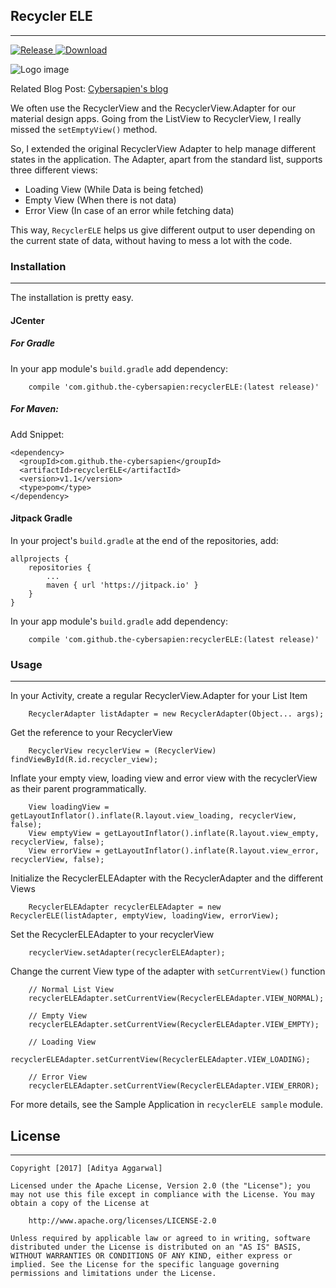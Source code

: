 ## Recycler ELE
-------------------------------------------
[ ![Release](https://jitpack.io/v/the-cybersapien/RecyclerELE.svg) ](https://jitpack.io/#the-cybersapien/RecyclerELE)[ ![Download](https://api.bintray.com/packages/the-cybersapien/android-RecyclerELE/recycler-ele/images/download.svg) ](https://bintray.com/the-cybersapien/android-RecyclerELE/recycler-ele/_latestVersion)

![Logo image](pics/Recycler-ELE2.png)

Related Blog Post: [Cybersapien's blog](http://blog.cybersapien.xyz/android/libraries/recycler-ele-recyclerview/)

We often use the RecyclerView and the RecyclerView.Adapter for our material design apps. Going from the ListView to RecyclerView, I really missed the `setEmptyView()` method.

So, I extended the original RecyclerView Adapter to help manage different states in the application.
The Adapter, apart from the standard list, supports three different views:
* Loading View (While Data is being fetched)
* Empty View (When there is not data)
* Error View (In case of an error while fetching data)

This way, `RecyclerELE` helps us give different output to user depending on the current state of data, without having to mess a lot with the code.


### Installation

------------------------------------------

The installation is pretty easy.

#### JCenter

##### For Gradle
In your app module's `build.gradle` add dependency:
```
    compile 'com.github.the-cybersapien:recyclerELE:(latest release)'
```

##### For Maven:

Add Snippet:
```
<dependency>
  <groupId>com.github.the-cybersapien</groupId>
  <artifactId>recyclerELE</artifactId>
  <version>v1.1</version>
  <type>pom</type>
</dependency>
```

#### Jitpack Gradle
In your project's `build.gradle` at the end of the repositories, add:

```
allprojects {
    repositories {
        ...
        maven { url 'https://jitpack.io' }
    }
}
```

In your app module's `build.gradle` add dependency:
```
    compile 'com.github.the-cybersapien:recyclerELE:(latest release)'
```


### Usage
------------------------------------

In your Activity, create a regular RecyclerView.Adapter for your List Item
```
    RecyclerAdapter listAdapter = new RecyclerAdapter(Object... args);
```

Get the reference to your RecyclerView 
```
    RecyclerView recyclerView = (RecyclerView) findViewById(R.id.recycler_view);
```

Inflate your empty view, loading view and error view with the recyclerView as their parent programmatically. 
```
    View loadingView = getLayoutInflator().inflate(R.layout.view_loading, recyclerView, false);
    View emptyView = getLayoutInflator().inflate(R.layout.view_empty, recyclerView, false);
    View errorView = getLayoutInflator().inflate(R.layout.view_error, recyclerView, false);
```

Initialize the RecyclerELEAdapter with the RecyclerAdapter and the different Views
```
    RecyclerELEAdapter recyclerELEAdapter = new RecyclerELE(listAdapter, emptyView, loadingView, errorView);
```

Set the RecyclerELEAdapter to your recyclerView
```
    recyclerView.setAdapter(recyclerELEAdapter);
```

Change the current View type of the adapter with `setCurrentView()` function
```
    // Normal List View
    recyclerELEAdapter.setCurrentView(RecyclerELEAdapter.VIEW_NORMAL);
    
    // Empty View
    recyclerELEAdapter.setCurrentView(RecyclerELEAdapter.VIEW_EMPTY);
    
    // Loading View
    recyclerELEAdapter.setCurrentView(RecyclerELEAdapter.VIEW_LOADING);
    
    // Error View
    recyclerELEAdapter.setCurrentView(RecyclerELEAdapter.VIEW_ERROR);
```

For more details, see the Sample Application in `recyclerELE sample` module.

## License
----------------------------------

```
Copyright [2017] [Aditya Aggarwal]

Licensed under the Apache License, Version 2.0 (the "License"); you may not use this file except in compliance with the License. You may obtain a copy of the License at

    http://www.apache.org/licenses/LICENSE-2.0

Unless required by applicable law or agreed to in writing, software distributed under the License is distributed on an "AS IS" BASIS, WITHOUT WARRANTIES OR CONDITIONS OF ANY KIND, either express or implied. See the License for the specific language governing permissions and limitations under the License.

```
